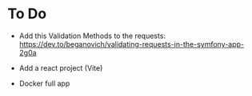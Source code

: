 # To Do

- Add this Validation Methods to the requests: https://dev.to/beganovich/validating-requests-in-the-symfony-app-2g0a

- Add a react project (Vite)

- Docker full app